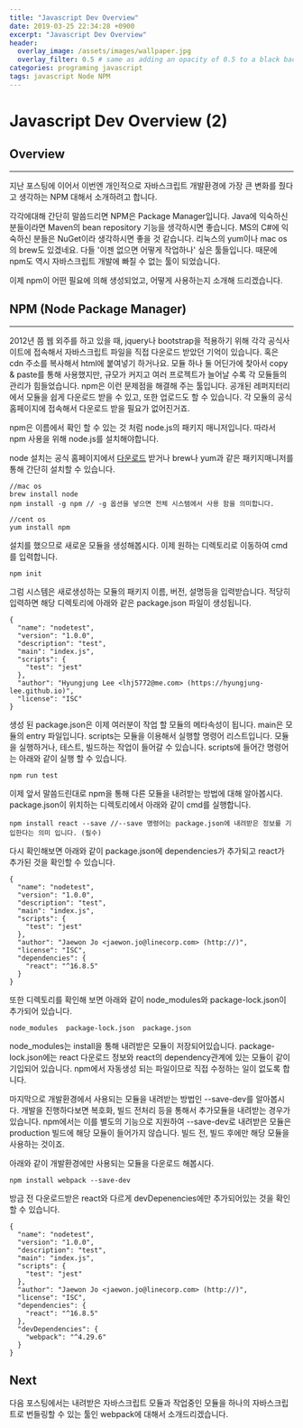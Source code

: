```yaml
---
title: "Javascript Dev Overview"
date: 2019-03-25 22:34:28 +0900
excerpt: "Javascript Dev Overview"
header:
  overlay_image: /assets/images/wallpaper.jpg
  overlay_filter: 0.5 # same as adding an opacity of 0.5 to a black background
categories: programing javascript
tags: javascript Node NPM
---
```

Javascript Dev Overview (2)
=============

## Overview
* * *

지난 포스팅에 이어서 이번엔 개인적으로 자바스크립트 개발환경에 가장 큰 변화를 줬다고 생각하는
NPM 대해서 소개하려고 합니다.

각각에대해 간단히 말씀드리면 NPM은 Package Manager입니다. 
Java에 익숙하신 분들이라면 Maven의 bean repository 기능을 생각하시면 좋습니다.
MS의 C#에 익숙하신 분들은 NuGet이라 생각하시면 좋을 것 같습니다.
리눅스의 yum이나 mac os의 brew도 있겠네요.
다들 '이젠 없으면 어떻게 작업하나' 싶은 툴들입니다. 
때문에 npm도 역시 자바스크립트 개발에 빠질 수 없는 툴이 되었습니다.

이제 npm이 어떤 필요에 의해 생성되었고, 어떻게 사용하는지 소개해 드리겠습니다.

## NPM (Node Package Manager)
* * *

2012년 쯤 웹 외주를 하고 있을 때, jquery나 bootstrap을 적용하기 위해 각각 공식사이트에 접속해서 자바스크립트 파일을 직접 다운로드 받았던 기억이 있습니다. 혹은 cdn 주소를 복사해서 html에 붙여넣기 하거나요.
모듈 하나 둘 어딘가에 찾아서 copy & paste를 통해 사용했지만, 규모가 커지고 여러 프로젝트가 늘어날 수록 각 모듈들의 관리가 힘들었습니다.
npm은 이런 문제점을 해결해 주는 툴입니다. 
공개된 레퍼지터리에서 모듈을 쉽게 다운로드 받을 수 있고, 또한 업로드도 할 수 있습니다.
각 모듈의 공식홈페이지에 접속해서 다운로드 받을 필요가 없어진거죠.

npm은 이름에서 확인 할 수 있는 것 처럼 node.js의 패키지 매니저입니다. 따라서 npm 사용을 위해 node.js를 설치해야합니다.

node 설치는 공식 홈페이지에서 [다운로드](https://nodejs.org/ko/) 받거나 brew나 yum과 같은 패키지매니저를 통해 간단히 설치할 수 있습니다.

```
//mac os
brew install node
npm install -g npm // -g 옵션을 넣으면 전체 시스템에서 사용 함을 의미합니다.

//cent os
yum install npm
```

설치를 했으므로 새로운 모듈을 생성해봅시다.
이제 원하는 디렉토리로 이동하여 cmd를 입력합니다.

```
npm init
```

그럼 시스템은 새로생성하는 모듈의 패키지 이름, 버전, 설명등을 입력받습니다.
적당히 입력하면 해당 디렉토리에 아래와 같은 package.json 파일이 생성됩니다.
```
{
  "name": "nodetest",
  "version": "1.0.0",
  "description": "test",
  "main": "index.js",
  "scripts": {
    "test": "jest"
  },
  "author": "Hyungjung Lee <lhj5772@me.com> (https://hyungjung-lee.github.io)",
  "license": "ISC"
}
```
생성 된 package.json은 이제 여러분이 작업 할 모듈의 메타속성이 됩니다.
main은 모듈의 entry 파일입니다.
scripts는 모듈을 이용해서 실행할 명령어 리스트입니다. 모듈을 실행하거나, 테스트, 빌드하는 작업이 들어갈 수 있습니다.
scripts에 들어간 명령어는 아래와 같이 실행 할 수 있습니다.
```
npm run test
```

이제 앞서 말씀드린대로 npm을 통해 다른 모듈을 내려받는 방법에 대해 알아봅시다.
package.json이 위치하는 디렉토리에서 아래와 같이 cmd를 실행합니다.

```
npm install react --save //--save 명령어는 package.json에 내려받은 정보를 기입한다는 의미 입니다. (필수)
```

다시 확인해보면 아래와 같이 package.json에 dependencies가 추가되고 react가 추가된 것을 확인할 수 있습니다.
```
{
  "name": "nodetest",
  "version": "1.0.0",
  "description": "test",
  "main": "index.js",
  "scripts": {
    "test": "jest"
  },
  "author": "Jaewon Jo <jaewon.jo@linecorp.com> (http://)",
  "license": "ISC",
  "dependencies": {
    "react": "^16.8.5"
  }
}
```

또한 디렉토리를 확인해 보면 아래와 같이 node_modules와 package-lock.json이 추가되어 있습니다.
```
node_modules  package-lock.json	 package.json
```

node_modules는 install을 통해 내려받은 모듈이 저장되어있습니다.
package-lock.json에는 react 다운로드 정보와 react의 dependency관계에 있는 모듈이 같이 기입되어 있습니다.
npm에서 자동생성 되는 파일이므로 직접 수정하는 일이 없도록 합니다.

마지막으로 개발환경에서 사용되는 모듈을 내려받는 방법인 --save-dev를 알아봅시다.
개발을 진행하다보면 복호화, 빌드 전처리 등을 통해서 추가모듈을 내려받는 경우가 있습니다.
npm에서는 이를 별도의 기능으로 지원하여 --save-dev로 내려받은 모듈은 production 빌드에 해당 모듈이 들어가지 않습니다.
빌드 전, 빌드 후에만 해당 모듈을 사용하는 것이죠.

아래와 같이 개발환경에만 사용되는 모듈을 다운로드 해봅시다.
```
npm install webpack --save-dev
```

방금 전 다운로드받은 react와 다르게 devDepenencies에만 추가되어있는 것을 확인할 수 있습니다.

```
{
  "name": "nodetest",
  "version": "1.0.0",
  "description": "test",
  "main": "index.js",
  "scripts": {
    "test": "jest"
  },
  "author": "Jaewon Jo <jaewon.jo@linecorp.com> (http://)",
  "license": "ISC",
  "dependencies": {
    "react": "^16.8.5"
  },
  "devDependencies": {
    "webpack": "^4.29.6"
  }
}

```

## Next

다음 포스팅에서는 내려받은 자바스크립트 모듈과 작업중인 모듈을 하나의 자바스크립트로 번들링할 수 있는 툴인 
webpack에 대해서 소개드리겠습니다.